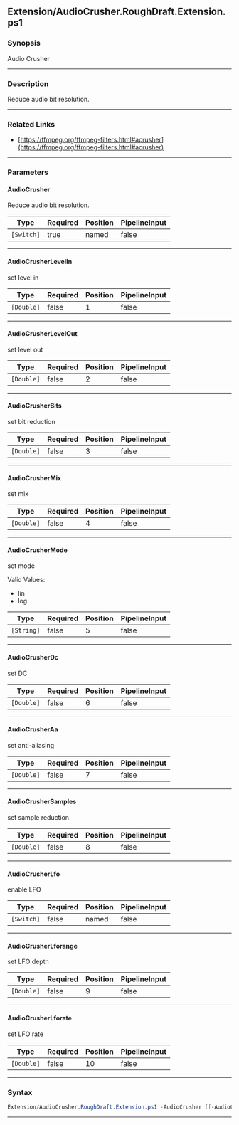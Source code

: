 
Extension/AudioCrusher.RoughDraft.Extension.ps1
-----------------------------------------------
### Synopsis
Audio Crusher

---
### Description

Reduce audio bit resolution.

---
### Related Links
* [https://ffmpeg.org/ffmpeg-filters.html#acrusher](https://ffmpeg.org/ffmpeg-filters.html#acrusher)



---
### Parameters
#### **AudioCrusher**

Reduce audio bit resolution.






|Type      |Required|Position|PipelineInput|
|----------|--------|--------|-------------|
|`[Switch]`|true    |named   |false        |



---
#### **AudioCrusherLevelIn**

set level in






|Type      |Required|Position|PipelineInput|
|----------|--------|--------|-------------|
|`[Double]`|false   |1       |false        |



---
#### **AudioCrusherLevelOut**

set level out






|Type      |Required|Position|PipelineInput|
|----------|--------|--------|-------------|
|`[Double]`|false   |2       |false        |



---
#### **AudioCrusherBits**

set bit reduction






|Type      |Required|Position|PipelineInput|
|----------|--------|--------|-------------|
|`[Double]`|false   |3       |false        |



---
#### **AudioCrusherMix**

set mix






|Type      |Required|Position|PipelineInput|
|----------|--------|--------|-------------|
|`[Double]`|false   |4       |false        |



---
#### **AudioCrusherMode**

set mode



Valid Values:

* lin
* log






|Type      |Required|Position|PipelineInput|
|----------|--------|--------|-------------|
|`[String]`|false   |5       |false        |



---
#### **AudioCrusherDc**

set DC






|Type      |Required|Position|PipelineInput|
|----------|--------|--------|-------------|
|`[Double]`|false   |6       |false        |



---
#### **AudioCrusherAa**

set anti-aliasing






|Type      |Required|Position|PipelineInput|
|----------|--------|--------|-------------|
|`[Double]`|false   |7       |false        |



---
#### **AudioCrusherSamples**

set sample reduction






|Type      |Required|Position|PipelineInput|
|----------|--------|--------|-------------|
|`[Double]`|false   |8       |false        |



---
#### **AudioCrusherLfo**

enable LFO






|Type      |Required|Position|PipelineInput|
|----------|--------|--------|-------------|
|`[Switch]`|false   |named   |false        |



---
#### **AudioCrusherLforange**

set LFO depth






|Type      |Required|Position|PipelineInput|
|----------|--------|--------|-------------|
|`[Double]`|false   |9       |false        |



---
#### **AudioCrusherLforate**

set LFO rate






|Type      |Required|Position|PipelineInput|
|----------|--------|--------|-------------|
|`[Double]`|false   |10      |false        |



---
### Syntax
```PowerShell
Extension/AudioCrusher.RoughDraft.Extension.ps1 -AudioCrusher [[-AudioCrusherLevelIn] <Double>] [[-AudioCrusherLevelOut] <Double>] [[-AudioCrusherBits] <Double>] [[-AudioCrusherMix] <Double>] [[-AudioCrusherMode] <String>] [[-AudioCrusherDc] <Double>] [[-AudioCrusherAa] <Double>] [[-AudioCrusherSamples] <Double>] [-AudioCrusherLfo] [[-AudioCrusherLforange] <Double>] [[-AudioCrusherLforate] <Double>] [<CommonParameters>]
```
---




